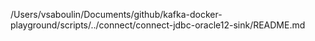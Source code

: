 /Users/vsaboulin/Documents/github/kafka-docker-playground/scripts/../connect/connect-jdbc-oracle12-sink/README.md